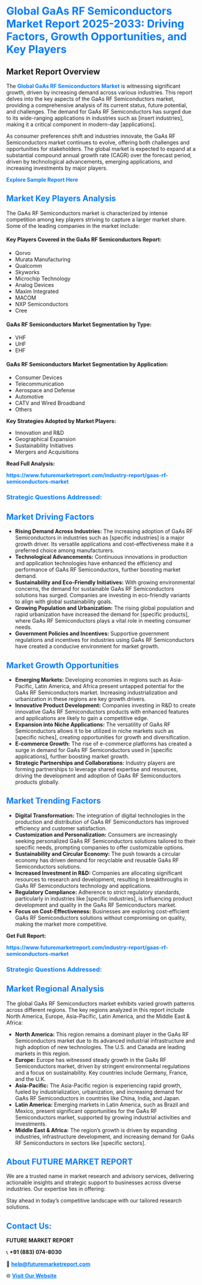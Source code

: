 <h1 style="color: #007BFF;">Global GaAs RF Semiconductors Market Report 2025-2033: Driving Factors, Growth Opportunities, and Key Players</h1>

<section id="overview">
<h2>Market Report Overview</h2>
<p>The <a href="https://www.futuremarketreport.com/industry-report/gaas-rf-semiconductors-market" style="color: #007BFF; text-decoration: none;"><strong>Global GaAs RF Semiconductors Market</strong></a> is witnessing significant growth, driven by increasing demand across various industries. This report delves into the key aspects of the GaAs RF Semiconductors market, providing a comprehensive analysis of its current status, future potential, and challenges. The demand for GaAs RF Semiconductors has surged due to its wide-ranging applications in industries such as [insert industries], making it a critical component in modern-day [applications].</p>
<p>As consumer preferences shift and industries innovate, the GaAs RF Semiconductors market continues to evolve, offering both challenges and opportunities for stakeholders. The global market is expected to expand at a substantial compound annual growth rate (CAGR) over the forecast period, driven by technological advancements, emerging applications, and increasing investments by major players.</p>
</section>

<section id="overview">
<p><a href="https://www.futuremarketreport.com/request-sample/reportId=75742" style="color: #007BFF; text-decoration: none;"><strong>Explore Sample Report Here</strong></a></p>
</section>

<section id="key-players">
<h2 style="color: #007BFF;">Market Key Players Analysis</h2>
<p>The GaAs RF Semiconductors market is characterized by intense competition among key players striving to capture a larger market share. Some of the leading companies in the market include:</p>
<h4>Key Players Covered in the GaAs RF Semiconductors Report:</h4>
<ul><li>Qorvo</li><li>Murata Manufacturing</li><li>Qualcomm</li><li>Skyworks</li><li>Microchip Technology</li><li>Analog Devices</li><li>Maxim Integrated</li><li>MACOM</li><li>NXP Semiconductors</li><li>Cree</li></ul>
<h4>GaAs RF Semiconductors Market Segmentation by Type:</h4>
<ul><li>VHF</li><li>UHF</li><li>EHF</li></ul>

<h4>GaAs RF Semiconductors Market Segmentation by Application:</h4>
<ul><li>Consumer Devices</li><li>Telecommunication</li><li>Aerospace and Defense</li><li>Automotive</li><li>CATV and Wired Broadband</li><li>Others</li></ul>
<p><strong>Key Strategies Adopted by Market Players:</strong></p>
<ul>
<li>Innovation and R&D</li>
<li>Geographical Expansion</li>
<li>Sustainability Initiatives</li>
<li>Mergers and Acquisitions</li>
</ul>
</section>

<section>
<p><strong>Read Full Analysis: </strong></p><a href="https://www.futuremarketreport.com/industry-report/gaas-rf-semiconductors-market" style="color: #007BFF; text-decoration: none;"><strong>https://www.futuremarketreport.com/industry-report/gaas-rf-semiconductors-market</strong></a>
<h3 style="color: #007BFF;">Strategic Questions Addressed:</h3>
</section>

<section id="driving-factors">
<h2 style="color: #007BFF;">Market Driving Factors</h2>
<ul>
<li><strong>Rising Demand Across Industries:</strong> The increasing adoption of GaAs RF Semiconductors in industries such as [specific industries] is a major growth driver. Its versatile applications and cost-effectiveness make it a preferred choice among manufacturers.</li>
<li><strong>Technological Advancements:</strong> Continuous innovations in production and application technologies have enhanced the efficiency and performance of GaAs RF Semiconductors, further boosting market demand.</li>
<li><strong>Sustainability and Eco-Friendly Initiatives:</strong> With growing environmental concerns, the demand for sustainable GaAs RF Semiconductors solutions has surged. Companies are investing in eco-friendly variants to align with global sustainability goals.</li>
<li><strong>Growing Population and Urbanization:</strong> The rising global population and rapid urbanization have increased the demand for [specific products], where GaAs RF Semiconductors plays a vital role in meeting consumer needs.</li>
<li><strong>Government Policies and Incentives:</strong> Supportive government regulations and incentives for industries using GaAs RF Semiconductors have created a conducive environment for market growth.</li>
</ul>
</section>

<section id="growth-opportunities">
<h2 style="color: #007BFF;">Market Growth Opportunities</h2>
<ul>
<li><strong>Emerging Markets:</strong> Developing economies in regions such as Asia-Pacific, Latin America, and Africa present untapped potential for the GaAs RF Semiconductors market. Increasing industrialization and urbanization in these regions are key growth drivers.</li>
<li><strong>Innovative Product Development:</strong> Companies investing in R&D to create innovative GaAs RF Semiconductors products with enhanced features and applications are likely to gain a competitive edge.</li>
<li><strong>Expansion into Niche Applications:</strong> The versatility of GaAs RF Semiconductors allows it to be utilized in niche markets such as [specific niches], creating opportunities for growth and diversification.</li>
<li><strong>E-commerce Growth:</strong> The rise of e-commerce platforms has created a surge in demand for GaAs RF Semiconductors used in [specific applications], further boosting market growth.</li>
<li><strong>Strategic Partnerships and Collaborations:</strong> Industry players are forming partnerships to leverage shared expertise and resources, driving the development and adoption of GaAs RF Semiconductors products globally.</li>
</ul>
</section>

<section id="trending-factors">
<h2 style="color: #007BFF;">Market Trending Factors</h2>
<ul>
<li><strong>Digital Transformation:</strong> The integration of digital technologies in the production and distribution of GaAs RF Semiconductors has improved efficiency and customer satisfaction.</li>
<li><strong>Customization and Personalization:</strong> Consumers are increasingly seeking personalized GaAs RF Semiconductors solutions tailored to their specific needs, prompting companies to offer customizable options.</li>
<li><strong>Sustainability and Circular Economy:</strong> The push towards a circular economy has driven demand for recyclable and reusable GaAs RF Semiconductors solutions.</li>
<li><strong>Increased Investment in R&D:</strong> Companies are allocating significant resources to research and development, resulting in breakthroughs in GaAs RF Semiconductors technology and applications.</li>
<li><strong>Regulatory Compliance:</strong> Adherence to strict regulatory standards, particularly in industries like [specific industries], is influencing product development and quality in the GaAs RF Semiconductors market.</li>
<li><strong>Focus on Cost-Effectiveness:</strong> Businesses are exploring cost-efficient GaAs RF Semiconductors solutions without compromising on quality, making the market more competitive.</li>
</ul>
</section>

<section>
<p><strong>Get Full Report: </strong></p><a href="https://www.futuremarketreport.com/industry-report/gaas-rf-semiconductors-market" style="color: #007BFF; text-decoration: none;"><strong>https://www.futuremarketreport.com/industry-report/gaas-rf-semiconductors-market</strong></a>
<h3 style="color: #007BFF;">Strategic Questions Addressed:</h3>
</section>


<section id="regional-analysis">
<h2 style="color: #007BFF;">Market Regional Analysis</h2>
<p>The global GaAs RF Semiconductors market exhibits varied growth patterns across different regions. The key regions analyzed in this report include North America, Europe, Asia-Pacific, Latin America, and the Middle East & Africa:</p>
<ul>
<li><strong>North America:</strong> This region remains a dominant player in the GaAs RF Semiconductors market due to its advanced industrial infrastructure and high adoption of new technologies. The U.S. and Canada are leading markets in this region.</li>
<li><strong>Europe:</strong> Europe has witnessed steady growth in the GaAs RF Semiconductors market, driven by stringent environmental regulations and a focus on sustainability. Key countries include Germany, France, and the U.K.</li>
<li><strong>Asia-Pacific:</strong> The Asia-Pacific region is experiencing rapid growth, fueled by industrialization, urbanization, and increasing demand for GaAs RF Semiconductors in countries like China, India, and Japan.</li>
<li><strong>Latin America:</strong> Emerging markets in Latin America, such as Brazil and Mexico, present significant opportunities for the GaAs RF Semiconductors market, supported by growing industrial activities and investments.</li>
<li><strong>Middle East & Africa:</strong> The region’s growth is driven by expanding industries, infrastructure development, and increasing demand for GaAs RF Semiconductors in sectors like [specific sectors].</li>
</ul>
</section>

<footer>
<h2 style="color: #007BFF;">About FUTURE MARKET REPORT</h2>
<p>We are a trusted name in market research and advisory services, delivering actionable insights and strategic support to businesses across diverse industries. Our expertise lies in offering:</p>

<p>Stay ahead in today’s competitive landscape with our tailored research solutions.</p>

<h2 style="color: #007BFF;">Contact Us:</h2>
<p><strong>FUTURE MARKET REPORT</strong></p>
<p>📞 <strong>+91 (883) 074-8030</strong></p>
<p>📧 <strong><a href="mailto:help@futuremarketreport.com" style="color: #007BFF;">help@futuremarketreport.com</a></strong></p>
<p>🌐 <strong><a href="https://www.futuremarketreport.com/" style="color: #007BFF;">Visit Our Website</a></strong></p>
</footer>